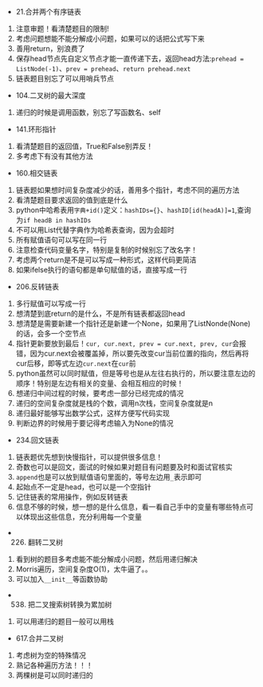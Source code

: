 - 21.合并两个有序链表
1. 注意审题！看清楚题目的限制!
2. 考虑问题想能不能分解成小问题，如果可以的话把公式写下来
3. 善用return，别浪费了
4. 保存head节点先自定义节点才能一直传递下去，返回head方法:`prehead = ListNode(-1)`、`prev = prehead`、`return prehead.next`
5. 链表题目别忘了可以用哨兵节点

- 104.二叉树的最大深度
1. 递归的时候是调用函数，别忘了写函数名、self

- 141.环形指针
1. 看清楚题目的返回值，True和False别弄反！
2. 多考虑下有没有其他方法

- 160.相交链表
1. 链表题如果想时间复杂度减少的话，善用多个指针，考虑不同的遍历方法
2. 看清楚题目要求返回的值到底是什么
3. python中哈希表用`字典+id()`定义：`hashIDs={}`、`hashID[id(headA)]=1`,查询为`if headB in hashIDs`
4. 不可以用List代替字典作为哈希表查询，因为会超时
5. 所有赋值语句可以写在同一行
6. 注意检查代码变量名字，特别是复制的时候别忘了改名字！
7. 考虑两个return是不是可以写成一种形式，这样代码更简洁
8. 如果ifelse执行的语句都是单句赋值的话，直接写成一行

- 206.反转链表
1. 多行赋值可以写成一行
2. 想清楚到底return的是什么，不是所有链表都返回head
3. 想清楚是需要新建一个指针还是新建一个None，如果用了ListNonde(None)的话，会多一个空节点
4. 指针更新要放到最后！`cur, cur.next, prev = cur.next, prev, cur`会报错，因为cur.next会被覆盖掉，所以要先改变cur当前位置的指向，然后再将cur后移，即等式左边`cur.next`在`cur`前
5. python虽然可以同时赋值，但是等号也是从左往右执行的，所以要注意左边的顺序！特别是左边有相关的变量、会相互相应的时候！
6. 想递归中间过程的时候，要考虑一部分已经完成的情况
7. 递归的空间复杂度就是栈的个数，调用n次栈，空间复杂度就是n
8. 递归最好能够写出数学公式，这样方便写代码实现
9. 判断边界的时候用于要记得考虑输入为None的情况

- 234.回文链表
1. 链表题优先想到快慢指针，可以提供很多信息！
2. 奇数也可以是回文，面试的时候如果对题目有问题要及时和面试官核实
3. `append`也是可以放到赋值语句里面的，等号左边用`_`表示即可
4. 起始点不一定是head，也可以是一个空指针
5. 记住链表的常用操作，例如反转链表
6. 信息不够的时候，想一想的是什么信息，看一看自己手中的变量有哪些特点可以体现出这些信息，充分利用每一个变量

- 226. 翻转二叉树
1. 看到树的题目多考虑能不能分解成小问题，然后用递归解决
2. Morris遍历，空间复杂度O(1)，太牛逼了。。
3. 可以加入`__init__`等函数协助

- 538. 把二叉搜索树转换为累加树
1. 可以用递归的题目一般可以用栈

- 617.合并二叉树
1. 考虑树为空的特殊情况
2. 熟记各种遍历方法！！！
3. 两棵树是可以同时递归的